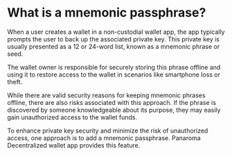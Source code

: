 # What is a mnemonic passphrase?

When a user creates a wallet in a non-custodial wallet app, the app typically prompts the user to back up the associated private key. This private key is usually presented as a 12 or 24-word list, known as a mnemonic phrase or seed. 

The wallet owner is responsible for securely storing this phrase offline and using it to restore access to the wallet in scenarios like smartphone loss or theft. 

While there are valid security reasons for keeping mnemonic phrases offline, there are also risks associated with this approach. If the phrase is discovered by someone knowledgeable about its purpose, they may easily gain unauthorized access to the wallet funds.  

To enhance private key security and minimize the risk of unauthorized access, one approach is to add a mnemonic passphrase. Panaroma Decentralized wallet app provides this feature. 
